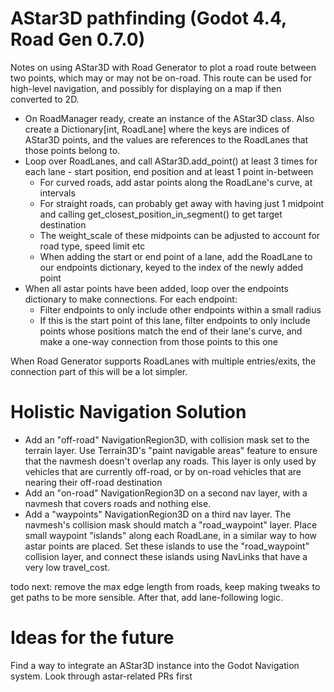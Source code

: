 # AStar3D pathfinding (Godot 4.4, Road Gen 0.7.0)

Notes on using AStar3D with Road Generator to plot a road route between two points, which may or may not be on-road. This route can be used for high-level navigation, and possibly for displaying on a map if then converted to 2D.

- On RoadManager ready, create an instance of the AStar3D class. Also create a Dictionary[int, RoadLane] where the keys are indices of AStar3D points, and the values are references to the RoadLanes that those points belong to.
- Loop over RoadLanes, and call AStar3D.add_point() at least 3 times for each lane - start position, end position and at least 1 point in-between
	- For curved roads, add astar points along the RoadLane's curve, at intervals
	- For straight roads, can probably get away with having just 1 midpoint and calling get_closest_position_in_segment() to get target destination
	- The weight_scale of these midpoints can be adjusted to account for road type, speed limit etc
	- When adding the start or end point of a lane, add the RoadLane to our endpoints dictionary, keyed to the index of the newly added point
- When all astar points have been added, loop over the endpoints dictionary to make connections. For each endpoint:
	- Filter endpoints to only include other endpoints within a small radius
	- If this is the start point of this lane, filter endpoints to only include points whose positions match the end of their lane's curve, and make a one-way connection from those points to this one

When Road Generator supports RoadLanes with multiple entries/exits, the connection part of this will be a lot simpler.


# Holistic Navigation Solution

- Add an "off-road" NavigationRegion3D, with collision mask set to the terrain layer. Use Terrain3D's "paint navigable areas" feature to ensure that the navmesh doesn't overlap any roads. This layer is only used by vehicles that are currently off-road, or by on-road vehicles that are nearing their off-road destination
- Add an "on-road" NavigationRegion3D on a second nav layer, with a navmesh that covers roads and nothing else.
- Add a "waypoints" NavigationRegion3D on a third nav layer. The navmesh's collision mask should match a "road_waypoint" layer. Place small waypoint "islands" along each RoadLane, in a similar way to how astar points are placed. Set these islands to use the "road_waypoint" collision layer, and connect these islands using NavLinks that have a very low travel_cost.


todo next: remove the max edge length from roads, keep making tweaks to get paths to be more sensible. After that, add lane-following logic.


# Ideas for the future

Find a way to integrate an AStar3D instance into the Godot Navigation system. Look through astar-related PRs first
